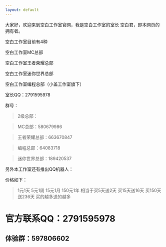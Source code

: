 ```yaml
---
layout: default
---
```


大家好，欢迎来到空白工作室官网，我是空白工作室的室长 空白君，即本网页的拥有者。

空白工作室目前有4种

空白工作室MC总部

空白工作室王者荣耀总部

空白工作室迷你世界总部

空白工作室编程总部（小盖工作室旗下）

室长QQ：2791595978

群号：
>2级总部：

>MC总部：580679986

>王者荣耀总部：663670847

>编程总部：64083718

>迷你世界总部：189420537



另外本工作室还有推出QQ机器人：

价格如下：
>1元1天
>5元1周
>15元1月
>150元1年
>相当于买5天送2天 买15天送16天 买150天送236天
>买的越多送的越多

# 官方联系QQ：2791595978

## 体验群：597806602
